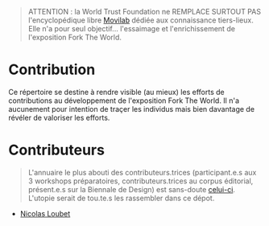 > ATTENTION : la World Trust Foundation ne REMPLACE SURTOUT PAS l'encyclopédique libre [Movilab](http://movilab.org/index.php?title=Accueil) dédiée aux connaissance tiers-lieux. Elle n'a pour seul objectif... l'essaimage et l'enrichissement de l'exposition Fork The World.

# Contribution

Ce répertoire se destine à rendre visible (au mieux) les efforts de contributions au développement de l'exposition Fork The World. Il n'a aucunement pour intention de traçer les individus mais bien davantage de révéler de valoriser les efforts.  

# Contributeurs

> L'annuaire le plus abouti des contributeurs.trices (participant.e.s aux 3 workshops préparatoires, contributeurs.trices au corpus éditorial, présent.e.s sur la Biennale de Design) est sans-doute [celui-ci](https://docs.google.com/spreadsheets/d/1fgYSM5S9jwzc-aZxwmKE_oYyEN8XyiTksSoLrckRAgQ/edit?usp=sharing). L'utopie serait de tou.te.s les rassembler dans ce dépot. 

* [Nicolas Loubet](https://github.com/WorldTrustFoundation/Contribution/blob/master/nicolasloubet.md)



